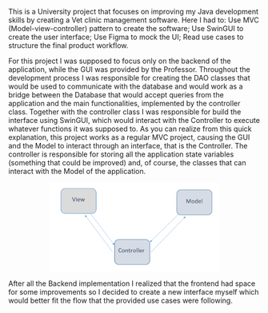 This is a University project that focuses on improving my Java development skills by creating a Vet clinic management software. 
Here I had to:
Use MVC (Model-view-controller) pattern to create the software;
Use SwinGUI to create the user interface;
Use Figma to mock the UI;
Read use cases to structure the final product workflow.

For this project I was supposed to focus only on the backend of the application, while the GUI was provided by the Professor. Throughout the development process I was responsible for creating the DAO classes that would be used to communicate with the database and would work as a bridge between the Database that would accept queries from the application and the main functionalities, implemented by the controller class. Together with the controller class I was responsible for build the interface using SwinGUI, which would interact with the Controller to execute whatever functions it was supposed to.
As you can realize from this quick explanation, this project works as a regular MVC project, causing the GUI and the Model to interact through an interface, that is the Controller. The controller is responsible for storing all the application state variables (something that could be improved) and, of course, the classes that can interact with the Model of the application.

<div style="display:grid; flex-direction: row; justify-content:center">
<img height="180em" src="readme/mvc.png">
</div>
  
After all the Backend implementation I realized that the frontend had space for some improvements so I decided to create a new interface myself which would better fit the flow that the provided use cases were following.
